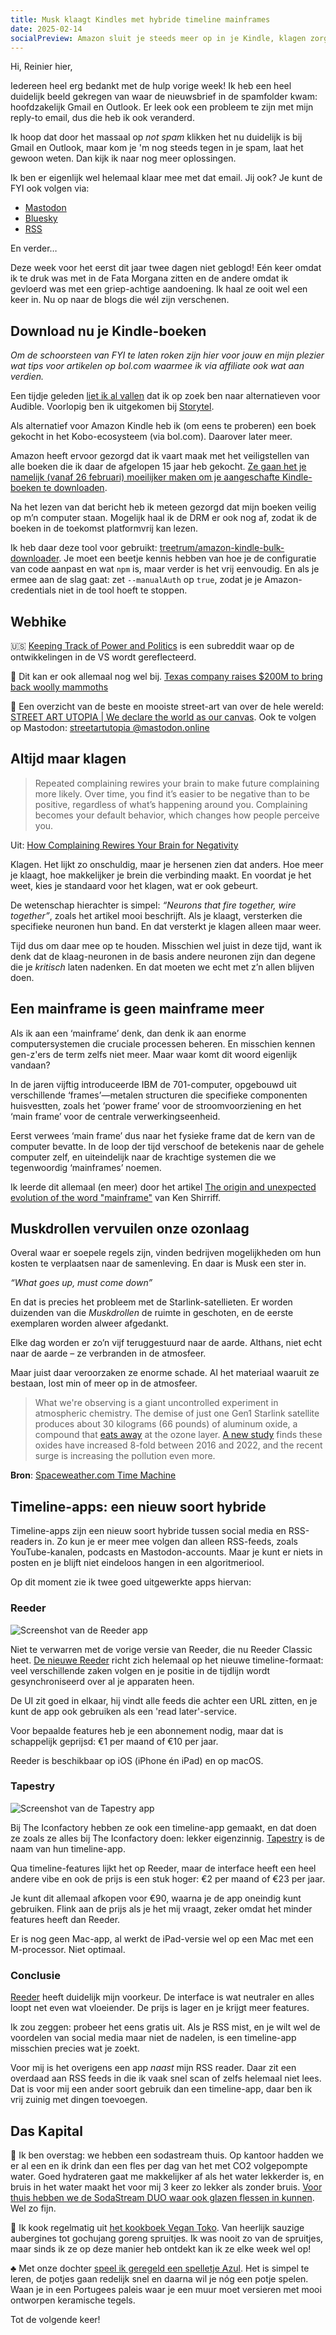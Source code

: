 ```yaml
---
title: Musk klaagt Kindles met hybride timeline mainframes
date: 2025-02-14
socialPreview: Amazon sluit je steeds meer op in je Kindle, klagen zorgt voor meer klagen en Tapestry vs. Reeder
---
```


Hi, Reinier hier,

Iedereen heel erg bedankt met de hulp vorige week! Ik heb een heel duidelijk beeld gekregen van waar de nieuwsbrief in de spamfolder kwam: hoofdzakelijk Gmail en Outlook. Er leek ook een probleem te zijn met mijn reply-to email, dus die heb ik ook veranderd. 

Ik hoop dat door het massaal op *not spam* klikken het nu duidelijk is bij Gmail en Outlook, maar kom je 'm nog steeds tegen in je spam, laat het gewoon weten. Dan kijk ik naar nog meer oplossingen. 

Ik ben er eigenlijk wel helemaal klaar mee met dat email. Jij ook? Je kunt de FYI ook volgen via:

- [Mastodon](https://carelesswhisper.nl/@reinier)
- [Bluesky](https://bsky.app/profile/reinier.fyi)
- [RSS](https://reinier.fyi/feed.xml)

En verder…

Deze week voor het eerst dit jaar twee dagen niet geblogd! Eén keer omdat ik te druk was met in de Fata Morgana zitten en de andere omdat ik gevloerd was met een griep-achtige aandoening. Ik haal ze ooit wel een keer in. Nu op naar de blogs die wél zijn verschenen.

## Download nu je Kindle-boeken

_Om de schoorsteen van FYI te laten roken zijn hier voor jouw en mijn plezier wat tips voor artikelen op bol.com waarmee ik via affiliate ook wat aan verdien._

Een tijdje geleden [liet ik al vallen](https://reinier.fyi/blog/tech/250130-dag-audible/) dat ik op zoek ben naar alternatieven voor Audible. Voorlopig ben ik uitgekomen bij [Storytel](https://storytel.com/).

Als alternatief voor Amazon Kindle heb ik (om eens te proberen) een boek gekocht in het Kobo-ecosysteem (via bol.com). Daarover later meer.

Amazon heeft ervoor gezorgd dat ik vaart maak met het veiligstellen van alle boeken die ik daar de afgelopen 15 jaar heb gekocht. [Ze gaan het je namelijk (vanaf 26 februari) moeilijker maken om je aangeschafte Kindle-boeken te downloaden](https://goodereader.com/blog/kindle/amazon-removing-download-and-transfer-on-the-kindle-feb-26th).

Na het lezen van dat bericht heb ik meteen gezorgd dat mijn boeken veilig op m’n computer staan. Mogelijk haal ik de DRM er ook nog af, zodat ik de boeken in de toekomst platformvrij kan lezen.

Ik heb daar deze tool voor gebruikt: [treetrum/amazon-kindle-bulk-downloader](https://github.com/treetrum/amazon-kindle-bulk-downloader/tree/main). Je moet een beetje kennis hebben van hoe je de configuratie van code aanpast en wat `npm` is, maar verder is het vrij eenvoudig. En als je ermee aan de slag gaat: zet `--manualAuth` op `true`, zodat je je Amazon-credentials niet in de tool hoeft te stoppen.

## Webhike

🇺🇸 [Keeping Track of Power and Politics](https://www.reddit.com/r/Keep_Track/) is een subreddit waar op de ontwikkelingen in de VS wordt gereflecteerd.

🦣 Dit kan er ook allemaal nog wel bij. [Texas company raises $200M to bring back woolly mammoths](https://www.chron.com/life/wildlife/article/colossal-biosciences-mammoth-20038093.php)

🎨 Een overzicht van de beste en mooiste street-art van over de hele wereld: [STREET ART UTOPIA | We declare the world as our canvas](https://streetartutopia.com/). Ook te volgen op Mastodon: [streetartutopia @mastodon.online](https://mastodon.online/@streetartutopia)

## Altijd maar klagen

> Repeated complaining rewires your brain to make future complaining more likely. Over time, you find it’s easier to be negative than to be positive, regardless of what’s happening around you. Complaining becomes your default behavior, which changes how people perceive you.

Uit: [How Complaining Rewires Your Brain for Negativity](https://medium.com/the-mission/how-complaining-rewires-your-brain-for-negativity-96c67406a2a)

Klagen. Het lijkt zo onschuldig, maar je hersenen zien dat anders. Hoe meer je klaagt, hoe makkelijker je brein die verbinding maakt. En voordat je het weet, kies je standaard voor het klagen, wat er ook gebeurt.

De wetenschap hierachter is simpel: _“Neurons that fire together, wire together”_, zoals het artikel mooi beschrijft. Als je klaagt, versterken die specifieke neuronen hun band. En dat versterkt je klagen alleen maar weer.

Tijd dus om daar mee op te houden. Misschien wel juist in deze tijd, want ik denk dat de klaag-neuronen in de basis andere neuronen zijn dan degene die je _kritisch_ laten nadenken. En dat moeten we echt met z’n allen blijven doen.

## Een mainframe is geen mainframe meer

Als ik aan een ‘mainframe’ denk, dan denk ik aan enorme computersystemen die cruciale processen beheren. En misschien kennen gen-z'ers de term zelfs niet meer. Maar waar komt dit woord eigenlijk vandaan? 

In de jaren vijftig introduceerde IBM de 701-computer, opgebouwd uit verschillende ‘frames’—metalen structuren die specifieke componenten huisvestten, zoals het ‘power frame’ voor de stroomvoorziening en het ‘main frame’ voor de centrale verwerkingseenheid. 

Eerst verwees ‘main frame’ dus naar het fysieke frame dat de kern van de computer bevatte. In de loop der tijd verschoof de betekenis naar de gehele computer zelf, en uiteindelijk naar de krachtige systemen die we tegenwoordig ‘mainframes’ noemen.

Ik leerde dit allemaal (en meer) door het artikel [The origin and unexpected evolution of the word "mainframe"](http://www.righto.com/2025/02/origin-of-mainframe-term.html?m=1) van Ken Shirriff.

## Muskdrollen vervuilen onze ozonlaag

Overal waar er soepele regels zijn, vinden bedrijven mogelijkheden om hun kosten te verplaatsen naar de samenleving. En daar is Musk een ster in.

_“What goes up, must come down”_  

En dat is precies het probleem met de Starlink-satellieten. Er worden duizenden van die *Muskdrollen* de ruimte in geschoten, en de eerste exemplaren worden alweer afgedankt.  

Elke dag worden er zo’n vijf teruggestuurd naar de aarde. Althans, niet echt naar de aarde – ze verbranden in de atmosfeer.  

Maar juist daar veroorzaken ze enorme schade. Al het materiaal waaruit ze bestaan, lost min of meer op in de atmosfeer.  

> What we're observing is a giant uncontrolled experiment in atmospheric chemistry. The demise of just one Gen1 Starlink satellite produces about 30 kilograms (66 pounds) of aluminum oxide, a compound that [eats away](https://news.agu.org/press-release/satellite-megaconstellations-burn-deplete-ozone/) at the ozone layer. [A new study](https://agupubs.onlinelibrary.wiley.com/doi/10.1029/2024GL109280) finds these oxides have increased 8-fold between 2016 and 2022, and the recent surge is increasing the pollution even more.  
> 
**Bron**: [Spaceweather.com Time Machine](https://spaceweather.com/archive.php?view=1&day=06&month=02&year=2025)

## Timeline-apps: een nieuw soort hybride

Timeline-apps zijn een nieuw soort hybride tussen social media en RSS-readers in. Zo kun je er meer mee volgen dan alleen RSS-feeds, zoals YouTube-kanalen, podcasts en Mastodon-accounts. Maar je kunt er niets in posten en je blijft niet eindeloos hangen in een algoritmeriool.

Op dit moment zie ik twee goed uitgewerkte apps hiervan:

### Reeder

![Screenshot van de Reeder app](/images/blog/reeder.png)

Niet te verwarren met de vorige versie van Reeder, die nu Reeder Classic heet. [De nieuwe Reeder](https://reederapp.com) richt zich helemaal op het nieuwe timeline-formaat: veel verschillende zaken volgen en je positie in de tijdlijn wordt gesynchroniseerd over al je apparaten heen.

De UI zit goed in elkaar, hij vindt alle feeds die achter een URL zitten, en je kunt de app ook gebruiken als een 'read later'-service.

Voor bepaalde features heb je een abonnement nodig, maar dat is schappelijk geprijsd: €1 per maand of €10 per jaar.

Reeder is beschikbaar op iOS (iPhone én iPad) en op macOS.

### Tapestry

![Screenshot van de Tapestry app](/images/blog/tapestry.jpg)

Bij The Iconfactory hebben ze ook een timeline-app gemaakt, en dat doen ze zoals ze alles bij The Iconfactory doen: lekker eigenzinnig. [Tapestry](https://usetapestry.com/) is de naam van hun timeline-app.

Qua timeline-features lijkt het op Reeder, maar de interface heeft een heel andere vibe en ook de prijs is een stuk hoger: €2 per maand of €23 per jaar. 

Je kunt dit allemaal afkopen voor €90, waarna je de app oneindig kunt gebruiken. Flink aan de prijs als je het mij vraagt, zeker omdat het minder features heeft dan Reeder.

Er is nog geen Mac-app, al werkt de iPad-versie wel op een Mac met een M-processor. Niet optimaal.

### Conclusie

[Reeder](https://reederapp.com) heeft duidelijk mijn voorkeur. De interface is wat neutraler en alles loopt net even wat vloeiender. De prijs is lager en je krijgt meer features. 

Ik zou zeggen: probeer het eens gratis uit. Als je RSS mist, en je wilt wel de voordelen van social media maar niet de nadelen, is een timeline-app misschien precies wat je zoekt.

Voor mij is het overigens een app _naast_ mijn RSS reader. Daar zit een overdaad aan RSS feeds in die ik vaak snel scan of zelfs helemaal niet lees. Dat is voor mij een ander soort gebruik dan een timeline-app, daar ben ik vrij zuinig met dingen toevoegen.

## Das Kapital

🚰 Ik ben overstag: we hebben een sodastream thuis. Op kantoor hadden we er al een en ik drink dan een fles per dag van het met CO2 volgepompte water. Goed hydrateren gaat me makkelijker af als het water lekkerder is, en bruis in het water maakt het voor mij 3 keer zo lekker als zonder bruis. [Voor thuis hebben we de SodaStream DUO waar ook glazen flessen in kunnen](https://partner.bol.com/click/click?p=2&t=url&s=1066120&f=TXL&url=https%3A%2F%2Fwww.bol.com%2Fnl%2Fnl%2Fp%2Fsodastream-duo-zwart-incl-quick-connect-koolzuurcilinder-met-1-glazen-en-1-herbruikbare-plastic-fles%2F9300000040812379%2F&name=SodaStream%20Bruiswatertoestel%20DUO%20Starterkit%20Zwart). Wel zo fijn.

🍜 Ik kook regelmatig uit [het kookboek Vegan Toko](https://partner.bol.com/click/click?p=2&t=url&s=1066120&f=TXL&url=https%3A%2F%2Fwww.bol.com%2Fnl%2Fnl%2Fp%2Fvegan-toko%2F9300000142913477%2F&name=Vegan%20Toko%2C%20Milou%20van%20der%20Will). Van heerlijk sauzige aubergines tot gochujang goreng spruitjes. Ik was nooit zo van de spruitjes, maar sinds ik ze op deze manier heb ontdekt kan ik ze elke week wel op!

♣️ Met onze dochter [speel ik geregeld een spelletje Azul](https://partner.bol.com/click/click?p=2&t=url&s=1066120&f=TXL&url=https%3A%2F%2Fwww.bol.com%2Fnl%2Fnl%2Fp%2Fazul-bordspel%2F9200000086976904%2F&name=Next%20Move%20Games%20-%20Azul%20-%20Bordspel%20-%20Basisspel%20...). Het is simpel te leren, de potjes gaan redelijk snel en daarna wil je nóg een potje spelen. Waan je in een Portugees paleis waar je een muur moet versieren met mooi ontworpen keramische tegels.

Tot de volgende keer!
